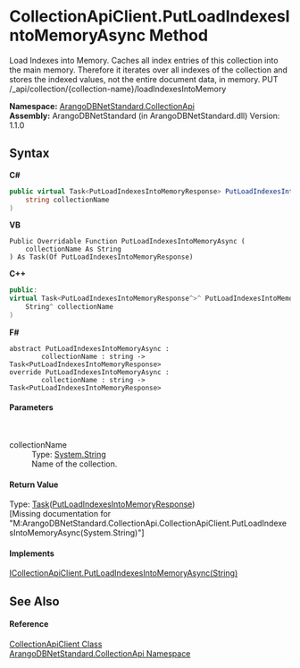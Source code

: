 # CollectionApiClient.PutLoadIndexesIntoMemoryAsync Method 
 

Load Indexes into Memory. Caches all index entries of this collection into the main memory. Therefore it iterates over all indexes of the collection and stores the indexed values, not the entire document data, in memory. PUT /_api/collection/{collection-name}/loadIndexesIntoMemory

**Namespace:**&nbsp;<a href="3dcc286c-06c5-3dac-bfbd-fb449b69cd48">ArangoDBNetStandard.CollectionApi</a><br />**Assembly:**&nbsp;ArangoDBNetStandard (in ArangoDBNetStandard.dll) Version: 1.1.0

## Syntax

**C#**<br />
``` C#
public virtual Task<PutLoadIndexesIntoMemoryResponse> PutLoadIndexesIntoMemoryAsync(
	string collectionName
)
```

**VB**<br />
``` VB
Public Overridable Function PutLoadIndexesIntoMemoryAsync ( 
	collectionName As String
) As Task(Of PutLoadIndexesIntoMemoryResponse)
```

**C++**<br />
``` C++
public:
virtual Task<PutLoadIndexesIntoMemoryResponse^>^ PutLoadIndexesIntoMemoryAsync(
	String^ collectionName
)
```

**F#**<br />
``` F#
abstract PutLoadIndexesIntoMemoryAsync : 
        collectionName : string -> Task<PutLoadIndexesIntoMemoryResponse> 
override PutLoadIndexesIntoMemoryAsync : 
        collectionName : string -> Task<PutLoadIndexesIntoMemoryResponse> 
```


#### Parameters
&nbsp;<dl><dt>collectionName</dt><dd>Type: <a href="https://docs.microsoft.com/dotnet/api/system.string" target="_blank" rel="noopener noreferrer">System.String</a><br />Name of the collection.</dd></dl>

#### Return Value
Type: <a href="https://docs.microsoft.com/dotnet/api/system.threading.tasks.task-1" target="_blank" rel="noopener noreferrer">Task</a>(<a href="65f0caaa-6449-653f-317a-05cb691b7b2e">PutLoadIndexesIntoMemoryResponse</a>)<br />\[Missing <returns> documentation for "M:ArangoDBNetStandard.CollectionApi.CollectionApiClient.PutLoadIndexesIntoMemoryAsync(System.String)"\]

#### Implements
<a href="c05036e1-f57f-355e-6678-fd5fb4368156">ICollectionApiClient.PutLoadIndexesIntoMemoryAsync(String)</a><br />

## See Also


#### Reference
<a href="6ce48613-2e1c-4702-c589-43e91c706f90">CollectionApiClient Class</a><br /><a href="3dcc286c-06c5-3dac-bfbd-fb449b69cd48">ArangoDBNetStandard.CollectionApi Namespace</a><br />